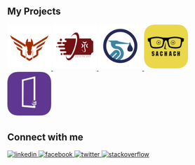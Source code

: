 ## My Projects

<div align="left">
    <a
    href="https://pegasusiraq.com/"
    target="_blank" >
    <img
    src=https://github.com/ahmedqais6/ahmedqais6/blob/master/assets/pegasus_cargo_iraq.png?&style=for-the-badge&logo=github&logoColor=white
    alt=pegasus style="margin-bottom: 5px; height: 100px;" />
  </a>
  <a
    href="https://play.google.com/store/apps/details?id=com.flutter.raiya_ticketing_mobile_app"
    target="_blank" >
    <img
    src=https://github.com/ahmedqais6/ahmedqais6/blob/master/assets/raiya_ticket.png?&style=for-the-badge&logo=github&logoColor=white
    alt=raiya style="margin-bottom: 5px; height: 100px;" />
  </a>
  <a href="https://orderii.co/" target="_blank" rel="noopener noreferrer">
    <img
    src=https://github.com/ahmedqais6/ahmedqais6/blob/master/assets/orderii.png?&style=for-the-badge&logo=github&logoColor=white
    alt=orderii style="margin-bottom: 5px; height: 100px;" />
  </a>

  <a href="https://sachach.org/" target="_blank">
    <img
    src=https://github.com/ahmedqais6/ahmedqais6/blob/master/assets/sachach.png?&style=for-the-badge&logo=github&logoColor=white
    alt=sachach style="margin-bottom: 5px; height: 100px;" />
  </a>
  <a href="https://etar.online/" target="_blank">
    <img
    src=https://github.com/ahmedqais6/ahmedqais6/blob/master/assets/etar.png?&style=for-the-badge&logo=github&logoColor=white
    alt=etar style="margin-bottom: 5px; height: 100px;" />
  </a>
</div>

## Connect with me

<div align="left">
  <a href="https://linkedin.com/in/ahmedqais6" target="_blank">
    <img
    src=https://img.shields.io/badge/linkedin-%231E77B5.svg?&style=for-the-badge&logo=linkedin&logoColor=white
    alt=linkedin style="margin-bottom: 0px;" />
  </a>
  <a href="https://www.facebook.com/ahmedqais6" target="_blank">
    <img
    src=https://img.shields.io/badge/facebook-%232E87FB.svg?&style=for-the-badge&logo=facebook&logoColor=white
    alt=facebook style="margin-bottom: 0px;" />
  </a>
    <a href="https://twitter.com/ahmedqais66" target="_blank">
    <img
    src=https://img.shields.io/badge/twitter-%2300acee.svg?&style=for-the-badge&logo=twitter&logoColor=white
    alt=twitter style="margin-bottom: 0px;" />
  </a>
  <a href="https://stackoverflow.com/users/11250591/ahmed" target="_blank">
    <img
    src=https://img.shields.io/badge/stackoverflow-%23F28032.svg?&style=for-the-badge&logo=stackoverflow&logoColor=white
    alt=stackoverflow style="margin-bottom: 0px;" />
  </a>
</div>
<br />
